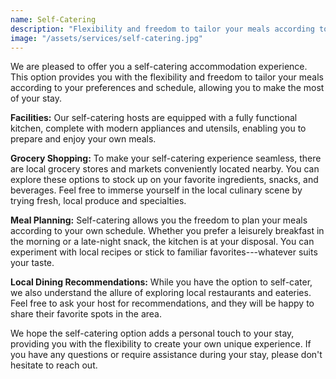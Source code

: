```yaml
---
name: Self-Catering
description: "Flexibility and freedom to tailor your meals according to your preferences and schedule"
image: "/assets/services/self-catering.jpg"
---
```


We are pleased to offer you a self-catering accommodation experience.
This option provides you with the flexibility and freedom to tailor your
meals according to your preferences and schedule, allowing you to make
the most of your stay.

**Facilities:** Our self-catering hosts are equipped with a fully functional kitchen,
complete with modern appliances and utensils, enabling you to prepare
and enjoy your own meals.

**Grocery Shopping:** To make your self-catering experience seamless, there are local grocery
stores and markets conveniently located nearby. You can explore these
options to stock up on your favorite ingredients, snacks, and beverages.
Feel free to immerse yourself in the local culinary scene by trying
fresh, local produce and specialties.

**Meal Planning:** Self-catering allows you the freedom to plan your meals according to your own schedule. Whether you prefer a leisurely breakfast in the
morning or a late-night snack, the kitchen is at your disposal. You can
experiment with local recipes or stick to familiar favorites---whatever
suits your taste.

**Local Dining Recommendations:** While you have the option to self-cater, we also understand the allure of exploring local restaurants and eateries. Feel free to ask your host for recommendations, and they will be happy to share their favorite
spots in the area.

We hope the self-catering option adds a personal touch to your stay,
providing you with the flexibility to create your own unique experience.
If you have any questions or require assistance during your stay, please
don't hesitate to reach out.
